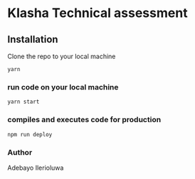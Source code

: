 # Klasha Technical assessment

## Installation
Clone the repo to your local machine 

```
yarn
```

### run code on your local machine

```
yarn start
```

### compiles and executes code for production

```
npm run deploy
```

### Author 

Adebayo Ilerioluwa